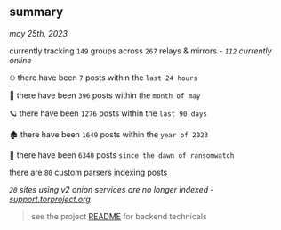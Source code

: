 
## summary
_may 25th, 2023_

currently tracking `149` groups across `267` relays & mirrors - _`112` currently online_

⏲ there have been `7` posts within the `last 24 hours`

🦈 there have been `396` posts within the `month of may`

🪐 there have been `1276` posts within the `last 90 days`

🏚 there have been `1649` posts within the `year of 2023`

🦕 there have been `6340` posts `since the dawn of ransomwatch`

there are `80` custom parsers indexing posts

_`20` sites using v2 onion services are no longer indexed - [support.torproject.org](https://support.torproject.org/onionservices/v2-deprecation/)_

> see the project [README](https://github.com/joshhighet/ransomwatch#ransomwatch--) for backend technicals
